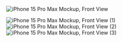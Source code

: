![iPhone 15 Pro Max Mockup, Front View](https://github.com/user-attachments/assets/c129ac11-cea0-4d74-9253-d7e04094848f)

![iPhone 15 Pro Max Mockup, Front View (1)](https://github.com/user-attachments/assets/a93fc73d-6a3e-426f-9045-a838ff182260)
![iPhone 15 Pro Max Mockup, Front View (2)](https://github.com/user-attachments/assets/0610ca2a-8d4e-4c09-981b-946e7a52e15c)
![iPhone 15 Pro Max Mockup, Front View (3)](https://github.com/user-attachments/assets/a3455833-45b7-4026-afb7-d244902d111e)
